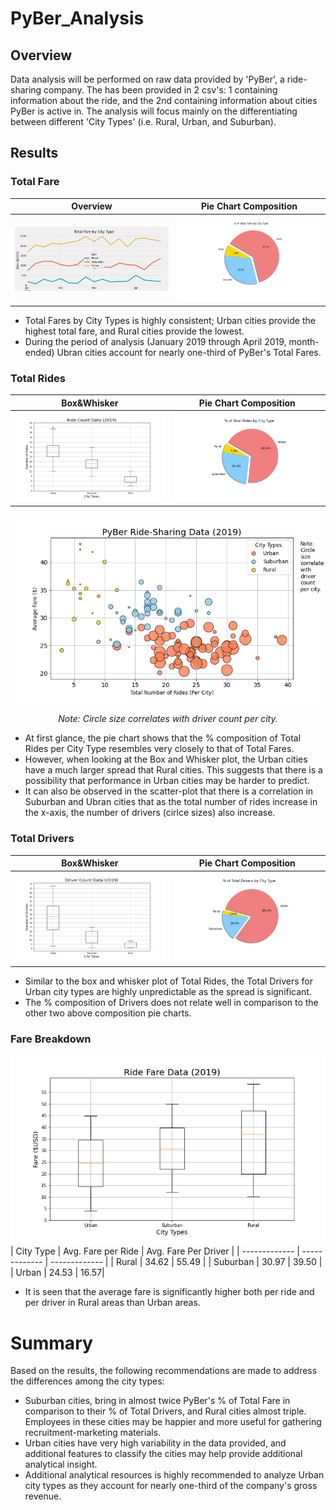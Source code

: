 # PyBer_Analysis

## Overview
Data analysis will be performed on raw data provided by 'PyBer', a ride-sharing company. The has been provided in 2 csv's: 1 containing information about the ride, and the 2nd containing information about cities PyBer is active in. The analysis will focus mainly on the differentiating between different 'City Types' (i.e. Rural, Urban, and Suburban).


## Results

### Total Fare

| Overview | Pie Chart Composition |
| ------------- | ------------- |
| ![Graphical Representation](analysis/PyBer_fare_summary.png) | ![](analysis/Fig5.png) |

- Total Fares by City Types is highly consistent; Urban cities provide the highest total fare, and Rural cities provide the lowest.
- During the period of analysis (January 2019 through April 2019, month-ended) Ubran cities account for nearly one-third of PyBer's Total Fares.

### Total Rides
| Box&Whisker | Pie Chart Composition |
| ------------- | ------------- |
|![](analysis/Fig2.png) | ![](analysis/Fig6.png) |

<p align="center">
  <img width="500" height="300" src="analysis/Fig1.png">
</p>
<p align="center">
<i>Note: Circle size correlates with driver count per city.</i>
</p>

- At first glance, the pie chart shows that the % composition of Total Rides per City Type resembles very closely to that of Total Fares.
- However, when looking at the Box and Whisker plot, the Urban cities have a much larger spread that Rural cities. This suggests that there is a possibility that performance in Urban cities may be harder to predict.
- It can also be observed in the scatter-plot that there is a correlation in Suburban and Ubran cities that as the total number of rides increase in the x-axis, the number of drivers (cirlce sizes) also increase.


### Total Drivers

| Box&Whisker | Pie Chart Composition |
| ------------- | ------------- |
|![](analysis/Fig4.png) | ![](analysis/Fig7.png) |

- Similar to the box and whisker plot of Total Rides, the Total Drivers for Urban city types are highly unpredictable as the spread is significant.
- The % composition of Drivers does not relate well in comparison to the other two above composition pie charts.



### Fare Breakdown
![](analysis/Fig3.png) 
| City Type  | Avg. Fare per Ride | Avg. Fare Per Driver |
| ------------- | ------------- | ------------- |
| Rural | 34.62 | 55.49 |
| Suburban | 30.97 | 39.50 |
| Urban | 24.53 | 16.57|

- It is seen that the average fare is significantly higher both per ride and per driver in Rural areas than Urban areas.

# Summary
Based on the results, the following recommendations are made to address the differences among the city types:

- Suburban cities, bring in almost twice PyBer's % of Total Fare in comparison to their % of Total Drivers, and Rural cities almost triple. Employees in these cities may be happier and more useful for gathering recruitment-marketing materials.
- Urban cities have very high variability in the data provided, and additional features to classify the cities may help provide additional analytical insight.
- Additional analytical resources is highly recommended to analyze Urban city types as they account for nearly one-third of the company's gross revenue.
